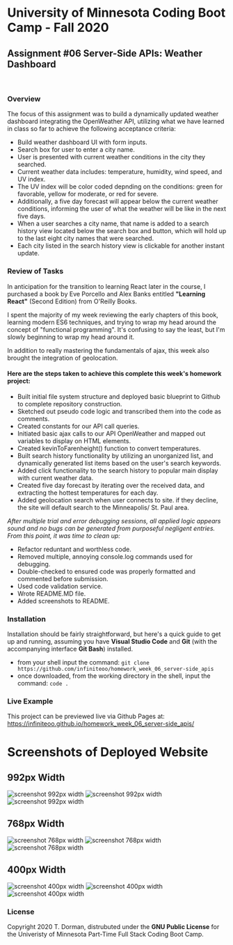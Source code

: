 # University of Minnesota Coding Boot Camp - Fall 2020 
## Assignment #06 Server-Side APIs: Weather Dashboard
<br/>

### Overview

The focus of this assignment was to build a dynamically updated weather dashboard integrating the OpenWeather API, utilizing what we have learned in class so far to achieve the following acceptance criteria:

* Build weather dashboard UI with form inputs.
* Search box for user to enter a city name.
* User is presented with current weather conditions in the city they searched.
* Current weather data includes: temperature, humidity, wind speed, and UV index.
* The UV index will be color coded depnding on the conditions: green for favorable, yellow for moderate, or red for severe.
* Additionally, a five day forecast will appear below the current weather conditions, informing the user of what the weather will be like in the next five days.
* When a user searches a city name, that name is added to a search history view located below the search box and button, which will hold up to the last eight city names that were searched.
* Each city listed in the search history view is clickable for another instant update.


### Review of Tasks

In anticipation for the transition to learning React later in the course, I purchased a book by Eve Porcello and Alex Banks entitled **"Learning React"** (Second Edition) from O'Reilly Books.  

I spent the majority of my week reviewing the early chapters of this book, learning modern ES6 techniques, and trying to wrap my head around the concept of "functional programming".  It's confusing to say the least, but I'm slowly beginning to wrap my head around it.

In addition to really mastering the fundamentals of ajax, this week also brought the integration of geolocation.

#### Here are the steps taken to achieve this complete this week's homework project:

* Built initial file system structure and deployed basic blueprint to Github to complete repository construction.
* Sketched out pseudo code logic and transcribed them into the code as comments.
* Created constants for our API call queries.
* Initiated basic ajax calls to our API OpenWeather and mapped out variables to display on HTML elements.
* Created kevinToFarenheight() function to convert temperatures.
* Built search history functionality by utilizing an unorganized list, and dynamically generated list items based on the user's search keywords.
* Added click functionality to the search history to popular main display with current weather data.
* Created five day forecast by iterating over the received data, and extracting the hottest temperatures for each day.
* Added geolocation search when user connects to site.  if they decline, the site will default search to the Minneapolis/ St. Paul area.


*After multiple trial and error debugging sessions, all applied logic appears sound and no bugs can be generated from purposeful negligent entries.  From this point, it was time to clean up:*

* Refactor reduntant and worthless code.
* Removed multiple, annoying console.log commands used for debugging.
* Double-checked to ensured code was properly formatted and commented before submission.
* Used code validation service.
* Wrote README.MD file.
* Added screenshots to README.
 

### Installation

Installation should be fairly straightforward, but here's a quick guide to get up and running, assuming you have **Visual Studio Code** and **Git** (with the accompanying interface **Git Bash**) installed.

* from your shell input the command: `git clone https://github.com/infiniteoo/homework_week_06_server-side_apis`
* once downloaded, from the working directory in the shell, input the command: `code .`


### Live Example

This project can be previewed live via Github Pages at: https://infiniteoo.github.io/homework_week_06_server-side_apis/

# Screenshots of Deployed Website

## 992px Width 
![screenshot 992px width](/img/992_1.PNG)
![screenshot 992px width](/img/992_2.PNG)
![screenshot 992px width](/img/992_3.PNG)

## 768px Width 
![screenshot 768px width](/img/768_1.PNG)
![screenshot 768px width](/img/768_2.PNG)
![screenshot 768px width](/img/768_3.PNG)

## 400px Width 
![screenshot 400px width](/img/400_1.PNG)
![screenshot 400px width](/img/400_2.PNG)
![screenshot 400px width](/img/400_3.PNG)


### License

Copyright 2020 T. Dorman, distrubuted under the **GNU Public License** for the Univeristy of Minnesota Part-Time Full Stack Coding Boot Camp.














